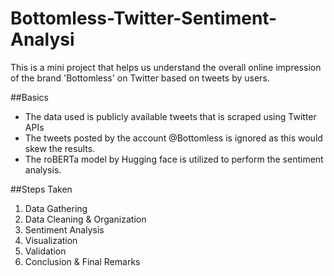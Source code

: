 # Bottomless-Twitter-Sentiment-Analysi
This is a mini project that helps us understand the overall online impression of the brand 'Bottomless' on Twitter based on tweets by users.

##Basics


*   The data used is publicly available tweets that is scraped using Twitter APIs 
*   The tweets posted by the account @Bottomless is ignored as this would skew the results.
*   The roBERTa model by Hugging face is utilized to perform the sentiment analysis.

##Steps Taken


1.   Data Gathering
2.   Data Cleaning & Organization
3.   Sentiment Analysis
4.   Visualization
5.   Validation
6.   Conclusion & Final Remarks
